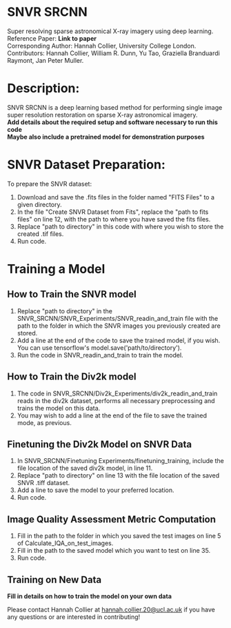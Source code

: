 # SNVR SRCNN
Super resolving sparse astronomical X-ray imagery using deep learning.\
Reference Paper: **Link to paper** \
Corresponding Author: Hannah Collier, University College London.\
Contributors: Hannah Collier, William R. Dunn, Yu Tao, Graziella Branduardi Raymont, Jan Peter Muller.

# Description: 
SNVR SRCNN is a deep learning based method for performing single image super resolution restoration on sparse X-ray astronomical imagery.\
**Add details about the required setup and software necessary to run this code**\
**Maybe also include a pretrained model for demonstration purposes**

# SNVR Dataset Preparation:
To prepare the SNVR dataset:
1. Download and save the .fits files in the folder named "FITS Files" to a given directory.
1. In the file "Create SNVR Dataset from Fits", replace the "path to fits files" on line 12, with the path to where you have saved the fits files.
1. Replace "path to directory" in this code with where you wish to store the created .tif files.
1. Run code.

# Training a Model
## How to Train the SNVR model
1. Replace "path to directory" in the SNVR_SRCNN/SNVR_Experiments/SNVR_readin_and_train file with the path to the folder in which the SNVR images you previously created are stored. 
1. Add a line at the end of the code to save the trained model, if you wish. You can use tensorflow's model.save('path/to/directory').
1. Run the code in SNVR_readin_and_train to train the model. 

## How to Train the Div2k model
1. The code in SNVR_SRCNN/Div2k_Experiments/div2k_readin_and_train reads in the div2k dataset, performs all necessary preprocessing and trains the model on this data.
1. You may wish to add a line at the end of the file to save the trained mode, as previous.

## Finetuning the Div2k Model on SNVR Data
1. In SNVR_SRCNN/Finetuning Experiments/finetuning_training, include the file location of the saved div2k model, in line 11. 
1. Replace "path to directory" on line 13 with the file location of the saved SNVR .tiff dataset.
2. Add a line to save the model to your preferred location.
3. Run code.

## Image Quality Assessment Metric Computation
1. Fill in the path to the folder in which you saved the test images on line 5 of Calculate_IQA_on_test_images.
2. Fill in the path to the saved model which you want to test on line 35.
3. Run code.

## Training on New Data
**Fill in details on how to train the model on your own data**

Please contact Hannah Collier at hannah.collier.20@ucl.ac.uk if you have any questions or are interested in contributing!

